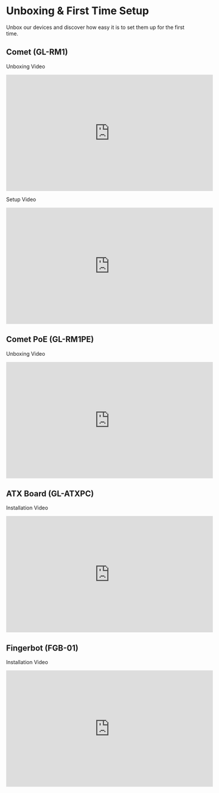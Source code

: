# Unboxing & First Time Setup

Unbox our devices and discover how easy it is to set them up for the first time.

## Comet (GL-RM1)

Unboxing Video

<iframe width="560" height="315" src="https://www.youtube.com/embed/lkDcSSlNn20" title="YouTube video player" frameborder="0" allow="accelerometer; autoplay; clipboard-write; encrypted-media; gyroscope; picture-in-picture" allowfullscreen></iframe>

Setup Video

<iframe width="560" height="315" src="https://www.youtube.com/embed/JDgflRaIHw0" title="YouTube video player" frameborder="0" allow="accelerometer; autoplay; clipboard-write; encrypted-media; gyroscope; picture-in-picture" allowfullscreen></iframe>

## Comet PoE (GL-RM1PE)

Unboxing Video

<iframe width="560" height="315" src="https://www.youtube.com/embed/shYkDIQjX0M" title="YouTube video player" frameborder="0" allow="accelerometer; autoplay; clipboard-write; encrypted-media; gyroscope; picture-in-picture" allowfullscreen></iframe>

## ATX Board (GL-ATXPC)

Installation Video

<iframe width="560" height="315" src="https://www.youtube.com/embed/3VEjZgzgI44" title="YouTube video player" frameborder="0" allow="accelerometer; autoplay; clipboard-write; encrypted-media; gyroscope; picture-in-picture" allowfullscreen></iframe>

## Fingerbot (FGB-01)

Installation Video

<iframe width="560" height="315" src="https://www.youtube.com/embed/_ExhJHhEcwg" title="YouTube video player" frameborder="0" allow="accelerometer; autoplay; clipboard-write; encrypted-media; gyroscope; picture-in-picture" allowfullscreen></iframe>